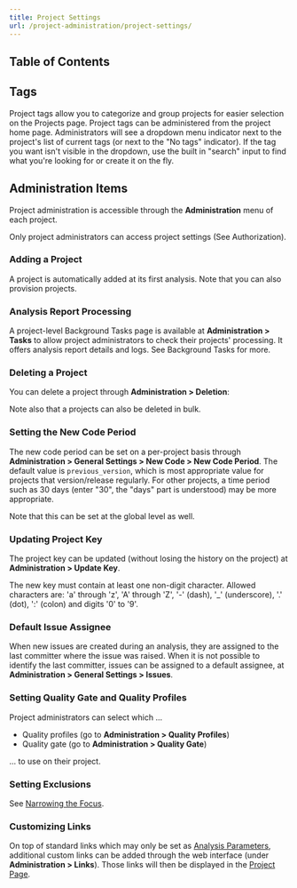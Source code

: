 ```yaml
---
title: Project Settings
url: /project-administration/project-settings/
---
```


## Table of Contents

## Tags

Project tags allow you to categorize and group projects for easier selection on the Projects page. Project tags can be administered from the project home page. Administrators will see a dropdown menu indicator next to the project's list of current tags (or next to the "No tags" indicator). If the tag you want isn't visible in the dropdown, use the built in "search" input to find what you're looking for or create it on the fly.

## Administration Items

Project administration is accessible through the **Administration** menu of each project.  

Only project administrators can access project settings (See Authorization).

### Adding a Project

A project is automatically added at its first analysis. Note that you can also provision projects.

### Analysis Report Processing

A project-level Background Tasks page is available at **Administration > Tasks** to allow project administrators to check their projects' processing. It offers analysis report details and logs. See Background Tasks for more.

### Deleting a Project

You can delete a project through **Administration > Deletion**:

Note also that a projects can also be deleted in bulk.

### Setting the New Code Period  

The new code period can be set on a per-project basis through **Administration > General Settings > New Code > New Code Period**. The default value is `previous_version`, which is most appropriate value for projects that version/release regularly. For other projects, a time period such as 30 days (enter "30", the "days" part is understood) may be more appropriate.

Note that this can be set at the global level as well.

### Updating Project Key  

The project key can be updated (without losing the history on the project) at **Administration > Update Key**.

The new key must contain at least one non-digit character. Allowed characters are: 'a' through 'z', 'A' through 'Z', '-' (dash), '\_' (underscore), '.' (dot), ':' (colon) and digits '0' to '9'.

### Default Issue Assignee

When new issues are created during an analysis, they are assigned to the last committer where the issue was raised. When it is not possible to identify the last committer, issues can be assigned to a default assignee, at **Administration > General Settings > Issues**.

### Setting Quality Gate and Quality Profiles  

Project administrators can select which ...

* Quality profiles (go to **Administration > Quality Profiles**)
* Quality gate (go to **Administration > Quality Gate**)

... to use on their project.

### Setting Exclusions  

See [Narrowing the Focus](/project-administration/narrowing-the-focus/).

### Customizing Links

On top of standard links which may only be set as [Analysis Parameters](/analysis/analysis-parameters/), additional custom links can be added through the web interface (under **Administration > Links**). Those links will then be displayed in the [Project Page](/user-guide/project-page/).
